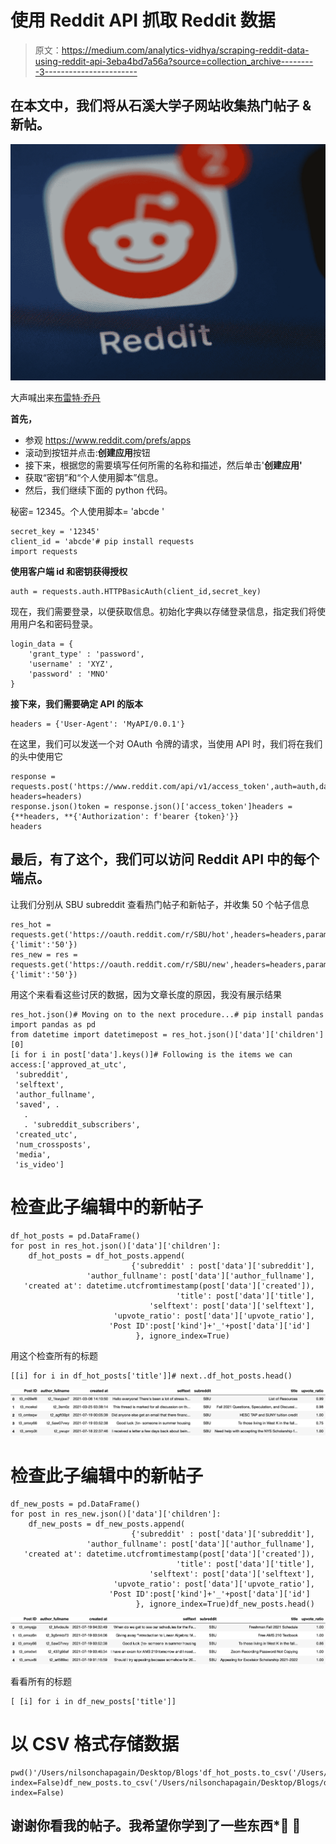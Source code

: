 # 使用 Reddit API 抓取 Reddit 数据

> 原文：<https://medium.com/analytics-vidhya/scraping-reddit-data-using-reddit-api-3eba4bd7a56a?source=collection_archive---------3----------------------->

## 在本文中，我们将从石溪大学子网站收集**热门帖子** & **新帖**。

![](img/db8a0d01f9ce949ceedf269ddba8d85f.png)

大声喊出来[布雷特·乔丹](https://unsplash.com/@brett_jordan)

**首先，**

*   参观 https://www.reddit.com/prefs/apps
*   滚动到按钮并点击:**创建应用**按钮
*   接下来，根据您的需要填写任何所需的名称和描述，然后单击'**创建应用'**
*   获取“密钥”和“个人使用脚本”信息。
*   然后，我们继续下面的 python 代码。

秘密= 12345。个人使用脚本= 'abcde '

```
secret_key = '12345'
client_id = 'abcde'# pip install requests
import requests
```

**使用客户端 id 和密钥获得授权**

```
auth = requests.auth.HTTPBasicAuth(client_id,secret_key)
```

现在，我们需要登录，以便获取信息。初始化字典以存储登录信息，指定我们将使用用户名和密码登录。

```
login_data = {
    'grant_type' : 'password',
    'username' : 'XYZ',
    'password' : 'MNO'
}
```

**接下来，我们需要确定 API 的版本**

```
headers = {'User-Agent': 'MyAPI/0.0.1'}
```

在这里，我们可以发送一个对 OAuth 令牌的请求，当使用 API 时，我们将在我们的头中使用它

```
response = requests.post('https://www.reddit.com/api/v1/access_token',auth=auth,data=login_data, headers=headers)
response.json()token = response.json()['access_token']headers = {**headers, **{'Authorization': f'bearer {token}'}}
headers
```

## 最后，有了这个，我们可以访问 Reddit API 中的每个端点。

让我们分别从 SBU subreddit 查看热门帖子和新帖子，并收集 50 个帖子信息

```
res_hot = requests.get('https://oauth.reddit.com/r/SBU/hot',headers=headers,params={'limit':'50'})
res_new = res = requests.get('https://oauth.reddit.com/r/SBU/new',headers=headers,params={'limit':'50'})
```

用这个来看看这些讨厌的数据，因为文章长度的原因，我没有展示结果

```
res_hot.json()# Moving on to the next procedure...# pip install pandas
import pandas as pd
from datetime import datetimepost = res_hot.json()['data']['children'][0]
[i for i in post['data'].keys()]# Following is the items we can access:['approved_at_utc',
 'subreddit',
 'selftext',
 'author_fullname',
 'saved', .
   .
   . 'subreddit_subscribers',
 'created_utc',
 'num_crossposts',
 'media',
 'is_video']
```

# 检查此子编辑中的新帖子

```
df_hot_posts = pd.DataFrame()
for post in res_hot.json()['data']['children']:
    df_hot_posts = df_hot_posts.append(
                           {'subreddit' : post['data']['subreddit'],
                 'author_fullname': post['data']['author_fullname'],
   'created at': datetime.utcfromtimestamp(post['data']['created']),
                                     'title': post['data']['title'],
                               'selftext': post['data']['selftext'],
                       'upvote_ratio': post['data']['upvote_ratio'],
                      'Post ID':post['kind']+'_'+post['data']['id']
                            }, ignore_index=True)
```

用这个检查所有的标题

```
[[i] for i in df_hot_posts['title']]# next..df_hot_posts.head()
```

![](img/8c5661d995fd8da69e556a55a70c4eef.png)

# 检查此子编辑中的新帖子

```
df_new_posts = pd.DataFrame()
for post in res_new.json()['data']['children']:
    df_new_posts = df_new_posts.append(
                           {'subreddit' : post['data']['subreddit'],
                 'author_fullname': post['data']['author_fullname'],
   'created at': datetime.utcfromtimestamp(post['data']['created']),
                                     'title': post['data']['title'],
                               'selftext': post['data']['selftext'],
                       'upvote_ratio': post['data']['upvote_ratio'],
                      'Post ID':post['kind']+'_'+post['data']['id']
                            }, ignore_index=True)df_new_posts.head()
```

![](img/e6e0bff6be599784558b4056e8bcd7b1.png)

看看所有的标题

```
[ [i] for i in df_new_posts['title']]
```

# 以 CSV 格式存储数据

```
pwd()'/Users/nilsonchapagain/Desktop/Blogs'df_hot_posts.to_csv('/Users/nilsonchapagain/Desktop/Blogs/data/sbu_hot_post.csv', index=False)df_new_posts.to_csv('/Users/nilsonchapagain/Desktop/Blogs/data/sbu_new_post.csv', index=False)
```

## 谢谢你看我的帖子。我希望你学到了一些东西*🙌 🎉
